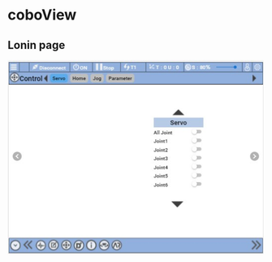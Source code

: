 # coboView
## Lonin page
![image](https://github.com/LinYuSiang/coboView/blob/master/pic/messageImage_1611590512517.jpg)
